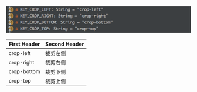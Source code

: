 ![video_crop](/images/video_crop.png)

First Header | Second Header
------------ | -------------
crop-left | 裁剪左侧
crop-right | 裁剪右侧
crop-bottom | 裁剪下侧
crop-top | 裁剪上侧